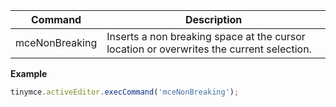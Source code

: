 
| Command        | Description                                                                              |
| -------------- | ---------------------------------------------------------------------------------------- |
| mceNonBreaking | Inserts a non breaking space at the cursor location or overwrites the current selection. |

**Example**

```js
tinymce.activeEditor.execCommand('mceNonBreaking');
```
